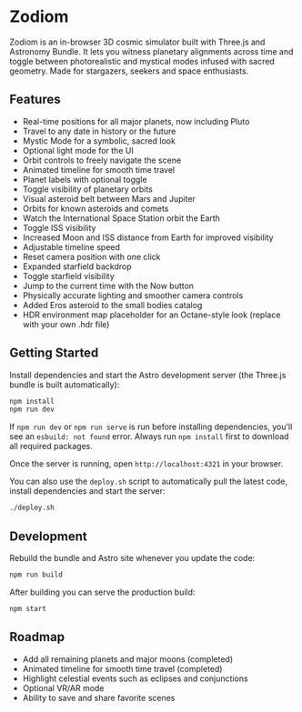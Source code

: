 # Zodiom

Zodiom is an in-browser 3D cosmic simulator built with Three.js and Astronomy Bundle. It lets you witness planetary alignments across time and toggle between photorealistic and mystical modes infused with sacred geometry. Made for stargazers, seekers and space enthusiasts.

## Features

- Real-time positions for all major planets, now including Pluto
- Travel to any date in history or the future
- Mystic Mode for a symbolic, sacred look
- Optional light mode for the UI
- Orbit controls to freely navigate the scene
- Animated timeline for smooth time travel
- Planet labels with optional toggle
- Toggle visibility of planetary orbits
- Visual asteroid belt between Mars and Jupiter
- Orbits for known asteroids and comets
- Watch the International Space Station orbit the Earth
- Toggle ISS visibility
- Increased Moon and ISS distance from Earth for improved visibility
- Adjustable timeline speed
- Reset camera position with one click
- Expanded starfield backdrop
- Toggle starfield visibility
- Jump to the current time with the Now button
- Physically accurate lighting and smoother camera controls
- Added Eros asteroid to the small bodies catalog
- HDR environment map placeholder for an Octane-style look (replace with your own .hdr file)

## Getting Started

Install dependencies and start the Astro development server (the Three.js bundle is built automatically):

```bash
npm install
npm run dev
```

If `npm run dev` or `npm run serve` is run before installing dependencies, you'll
see an `esbuild: not found` error. Always run `npm install` first to download
all required packages.

Once the server is running, open `http://localhost:4321` in your browser.

You can also use the `deploy.sh` script to automatically pull the latest code,
install dependencies and start the server:

```bash
./deploy.sh
```

## Development

Rebuild the bundle and Astro site whenever you update the code:

```bash
npm run build
```

After building you can serve the production build:

```bash
npm start
```

## Roadmap

- Add all remaining planets and major moons (completed)
- Animated timeline for smooth time travel (completed)
- Highlight celestial events such as eclipses and conjunctions
- Optional VR/AR mode
- Ability to save and share favorite scenes
